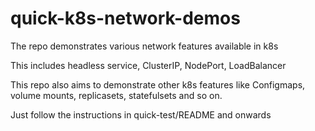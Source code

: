 # quick-k8s-network-demos
The repo demonstrates various network features available in k8s

This includes headless service, ClusterIP, NodePort, LoadBalancer

This repo also aims to demonstrate other k8s features like Configmaps,
volume mounts, replicasets, statefulsets and so on.

Just follow the instructions in quick-test/README and onwards
